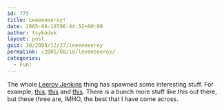 ```yaml
---
id: 775
title: Leeeeeeeroy!
date: 2005-08-18T06:44:52+00:00
author: tsykoduk
layout: post
guid: 30/2008/12/27/leeeeeeeroy
permalink: /2005/08/18/leeeeeeeroy/
categories:
  - Fun!
---
```

<p>The whole <a href="http://www.google.com/search?client=safari&#38;rls=en&#38;q=leeroy+jenkins&#38;ie=UTF-8&#38;oe=UTF-8">Leeroy Jenkins</a> thing has spawned some interesting stuff. For example, <a href="http://greg.nokes.name/LJRemix.mp3">this</a>, <a href="http://greg.nokes.name/leeroy_techomix.MP3">this</a> and <a href="http://greg.nokes.name/LJmix.mp3">this</a>. There is a bunch more stuff like this out there, but these three are, <span class="caps">IMHO</span>, the best that I have come across.</p>